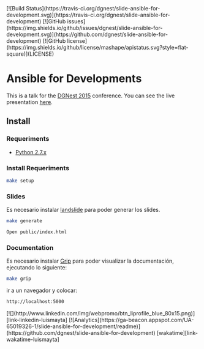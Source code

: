 <span class="badges">
[![Build Status](https://travis-ci.org/dgnest/slide-ansible-for-development.svg)](https://travis-ci.org/dgnest/slide-ansible-for-development)
[![GitHub issues](https://img.shields.io/github/issues/dgnest/slide-ansible-for-development.svg)](https://github.com/dgnest/slide-ansible-for-development)
[![GitHub license](https://img.shields.io/github/license/mashape/apistatus.svg?style=flat-square)](LICENSE)
</span>

# Ansible for Developments

This is a talk for the [DGNest 2015](http://dgnest.com) conference.
You can see the live presentation [here](http://dgnest.github.io/slide-ansible-for-developments).

## Install

### Requeriments

* [Python 2.7.x][link-python]

### Install Requeriments

```bash
make setup
```

### Slides

Es necesario instalar [landslide][link-landslide] para poder generar los slides.

```bash
make generate
```

```bash
Open public/index.html
```

### Documentation

Es necesario instalar [Grip][link-grip] para poder visualizar la documentación, ejecutando lo siguiente:

```bash
make grip
```

ir a un navegador y colocar:

```bash
http://localhost:5000
```
<span class="badges">
[![](http://www.linkedin.com/img/webpromo/btn_liprofile_blue_80x15.png)][link-linkedin-luismayta]
[![Analytics](https://ga-beacon.appspot.com/UA-65019326-1/slide-ansible-for-development/readme)](https://github.com/dgnest/slide-ansible-for-development)
[wakatime][link-wakatime-luismayta]
</span>

<!-- links -->
[link-wakatime-luismayta]: https://wakatime.com/@luismayta
[link-linkedin-luismayta]: http://pe.linkedin.com/in/luismayta
[link-python]: http://python.org/download/
[link-landslide]: https://github.com/adamzap/landslide
[link-grip]: https://github.com/joeyespo/grip